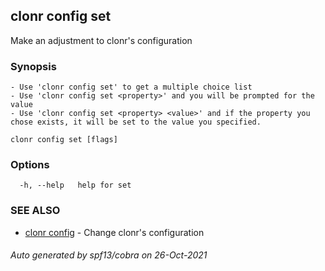 ## clonr config set

Make an adjustment to clonr's configuration

### Synopsis


	- Use 'clonr config set' to get a multiple choice list
	- Use 'clonr config set <property>' and you will be prompted for the value
	- Use 'clonr config set <property> <value>' and if the property you chose exists, it will be set to the value you specified.


```
clonr config set [flags]
```

### Options

```
  -h, --help   help for set
```

### SEE ALSO

* [clonr config](clonr_config.md)	 - Change clonr's configuration

###### Auto generated by spf13/cobra on 26-Oct-2021
